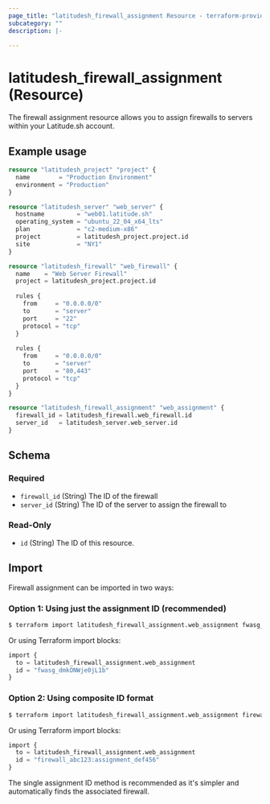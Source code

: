 ```yaml
---
page_title: "latitudesh_firewall_assignment Resource - terraform-provider-latitudesh"
subcategory: ""
description: |-
  
---
```


# latitudesh_firewall_assignment (Resource)

The firewall assignment resource allows you to assign firewalls to servers within your Latitude.sh account.

## Example usage

```terraform
resource "latitudesh_project" "project" {
  name        = "Production Environment"
  environment = "Production"
}

resource "latitudesh_server" "web_server" {
  hostname         = "web01.latitude.sh"
  operating_system = "ubuntu_22_04_x64_lts"
  plan             = "c2-medium-x86"
  project          = latitudesh_project.project.id
  site             = "NY1"
}

resource "latitudesh_firewall" "web_firewall" {
  name    = "Web Server Firewall"
  project = latitudesh_project.project.id
  
  rules {
    from     = "0.0.0.0/0"
    to       = "server"
    port     = "22"
    protocol = "tcp"
  }
  
  rules {
    from     = "0.0.0.0/0"
    to       = "server"
    port     = "80,443"
    protocol = "tcp"
  }
}

resource "latitudesh_firewall_assignment" "web_assignment" {
  firewall_id = latitudesh_firewall.web_firewall.id
  server_id   = latitudesh_server.web_server.id
}
```

<!-- schema generated by tfplugindocs -->
## Schema

### Required

- `firewall_id` (String) The ID of the firewall
- `server_id` (String) The ID of the server to assign the firewall to

### Read-Only

- `id` (String) The ID of this resource.

## Import
Firewall assignment can be imported in two ways:

### Option 1: Using just the assignment ID (recommended)
```sh
$ terraform import latitudesh_firewall_assignment.web_assignment fwasg_dmkONWje0jL1b
```

Or using Terraform import blocks:
```terraform
import {
  to = latitudesh_firewall_assignment.web_assignment
  id = "fwasg_dmkONWje0jL1b"
}
```

### Option 2: Using composite ID format
```sh
$ terraform import latitudesh_firewall_assignment.web_assignment firewall_abc123:assignment_def456
```

Or using Terraform import blocks:
```terraform
import {
  to = latitudesh_firewall_assignment.web_assignment
  id = "firewall_abc123:assignment_def456"
}
```

The single assignment ID method is recommended as it's simpler and automatically finds the associated firewall. 